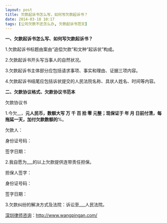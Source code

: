 ```yaml
---
layout: post
title: 欠款起诉书怎么写，如何写欠款起诉书？
date: 2014-03-18 10:17
tags: [公司欠款不还怎么办, 欠款起诉书范文]
---
```

<strong>一、欠款起诉书怎么写、如何写欠款起诉书？</strong>

1.欠款起诉书标题由案由“追偿欠款”和文种“起诉状”构成。

2.欠款起诉书开头写当事人的自然状况。

3.欠款起诉书主体部分应包括请求事项、事实和理由、证据三项内容。

4.欠款起诉书结尾应包括诉状提交的人民法院名称、具状人姓名、时间等内容。

<strong>二、欠款协议格式、欠款协议书范本</strong>

欠款协议书

1.今欠__，__元人民币，数额大写 万 千 百 拾 零 元整；现保证于 年 月 日前付清，每拖延一天，加付欠款数额的__%。

欠款人：

身份证号码：

签字日期：

2.我自愿为___的以上欠款提供连带责任担保。

担保人签字：

身份证号码：

签字日期：

3.欠款纠纷的解决方式及法院：诉讼至___人民法院。



<a href="http://www.wangpingan.com/">深圳律师咨询</a>：<a href="http://www.wangpingan.com/">http://www.wangpingan.com/</a>

